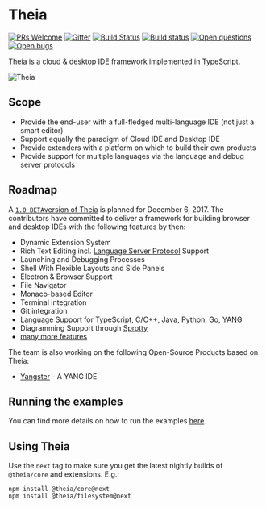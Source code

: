 # Theia
[![PRs Welcome](https://img.shields.io/badge/PRs-welcome-brightgreen.svg?style=flat-square)](https://github.com/theia-ide/theia/labels/help%20wanted)
[![Gitter](https://img.shields.io/badge/chat-on%20gitter-blue.svg)](https://gitter.im/theia-ide/theia)
[![Build Status](https://travis-ci.org/theia-ide/theia.svg?branch=master)](https://travis-ci.org/theia-ide/theia)
[![Build status](https://ci.appveyor.com/api/projects/status/02s4d40orokl3njl/branch/master?svg=true)](https://ci.appveyor.com/project/kittaakos/theia/branch/master)
[![Open questions](https://img.shields.io/badge/Open-questions-pink.svg?style=flat-square)](https://github.com/theia-ide/theia/labels/question)
[![Open bugs](https://img.shields.io/badge/Open-bugs-red.svg?style=flat-square)](https://github.com/theia-ide/theia/labels/bug)

Theia is a cloud & desktop IDE framework implemented in TypeScript.

![Theia](https://cloud.githubusercontent.com/assets/372735/25758586/6939d0de-31cf-11e7-998a-e4ce997dd6b8.png)

## Scope
 - Provide the end-user with a full-fledged multi-language IDE  (not just a smart editor)
 - Support equally the paradigm of Cloud IDE and Desktop IDE
 - Provide extenders with a platform on which to build their own products
 - Provide support for multiple languages via the language and debug server protocols

## Roadmap
A [`1.0 BETA`version of Theia](https://github.com/theia-ide/theia/milestone/3) is planned for December 6, 2017. The contributors have committed to deliver a framework for building browser and desktop IDEs with the following features by then:

 - Dynamic Extension System
 - Rich Text Editing incl. [Language Server Protocol](https://github.com/Microsoft/language-server-protocol) Support
 - Launching and Debugging Processes
 - Shell With Flexible Layouts and Side Panels
 - Electron & Browser Support
 - File Navigator
 - Monaco-based Editor
 - Terminal integration
 - Git integration
 - Language Support for TypeScript, C/C++, Java, Python, Go, [YANG](https://tools.ietf.org/html/rfc6020)
 - Diagramming Support through [Sprotty](https://github.com/theia-ide/sprotty)
 - [many more features](https://github.com/theia-ide/theia/milestone/3)

The team is also working on the following Open-Source Products based on Theia:
 - [Yangster](https://github.com/yang-tools/yangster) - A YANG IDE

## Running the examples

You can find more details on how to run the examples [here](doc/Developing.md).

## Using Theia

Use the `next` tag to make sure you get the latest nightly builds of `@theia/core` and extensions.
E.g.:

    npm install @theia/core@next
    npm install @theia/filesystem@next
